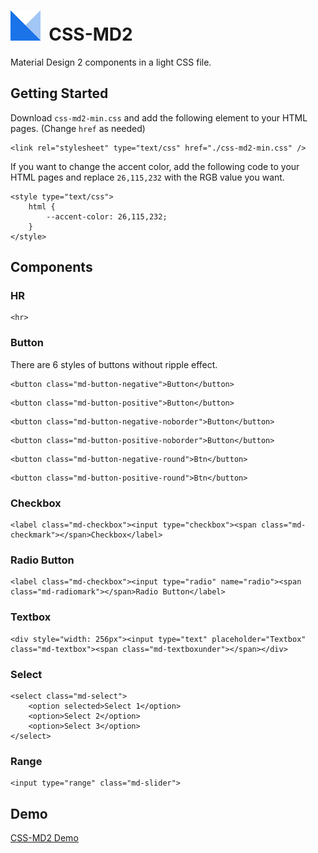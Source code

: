 # ![icon](https://github.com/icy-flame/css-md2/raw/master/css-md2.png)&nbsp;&nbsp;CSS-MD2
Material Design 2 components in a light CSS file.
## Getting Started
Download `css-md2-min.css` and add the following element to your HTML pages. (Change `href` as needed)  
```
<link rel="stylesheet" type="text/css" href="./css-md2-min.css" />
```
If you want to change the accent color, add the following code to your HTML pages and replace `26,115,232` with the RGB value you want.
```
<style type="text/css">
    html {
        --accent-color: 26,115,232;
    }
</style>
```
## Components
### HR
```
<hr>
```
### Button
There are 6 styles of buttons without ripple effect.
```
<button class="md-button-negative">Button</button>
```
```
<button class="md-button-positive">Button</button>
```
```
<button class="md-button-negative-noborder">Button</button>
```
```
<button class="md-button-positive-noborder">Button</button>
```
```
<button class="md-button-negative-round">Btn</button>
```
```
<button class="md-button-positive-round">Btn</button>
```
### Checkbox
```
<label class="md-checkbox"><input type="checkbox"><span class="md-checkmark"></span>Checkbox</label>
```
### Radio Button
```
<label class="md-checkbox"><input type="radio" name="radio"><span class="md-radiomark"></span>Radio Button</label>
```
### Textbox
```
<div style="width: 256px"><input type="text" placeholder="Textbox" class="md-textbox"><span class="md-textboxunder"></span></div>
```
### Select
```
<select class="md-select">
    <option selected>Select 1</option>
    <option>Select 2</option>
    <option>Select 3</option>
</select>
```
### Range
```
<input type="range" class="md-slider">
```
## Demo
[CSS-MD2 Demo](https://icy-flame.github.io/css-md2)
